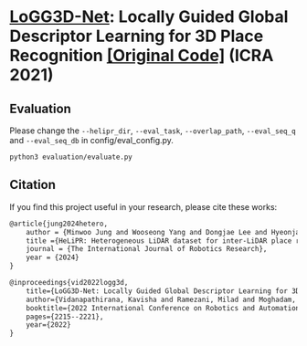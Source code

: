 # **[LoGG3D-Net](https://arxiv.org/abs/2109.08336)**: Locally Guided Global Descriptor Learning for 3D Place Recognition [[Original Code]](https://github.com/csiro-robotics/LoGG3D-Net) (ICRA 2021)

## Evaluation
Please change the `--helipr_dir`, `--eval_task`, `--overlap_path`, `--eval_seq_q` and `--eval_seq_db` in config/eval_config.py.
```
python3 evaluation/evaluate.py
```

## Citation
If you find this project useful in your research, please cite these works:

```latex
@article{jung2024hetero,
    author = {Minwoo Jung and Wooseong Yang and Dongjae Lee and Hyeonjae Gil and Giseop Kim and Ayoung Kim},
    title ={HeLiPR: Heterogeneous LiDAR dataset for inter-LiDAR place recognition under spatiotemporal variations},
    journal = {The International Journal of Robotics Research},
    year = {2024}
}
```

```latex
@inproceedings{vid2022logg3d,
    title={LoGG3D-Net: Locally Guided Global Descriptor Learning for 3D Place Recognition},
    author={Vidanapathirana, Kavisha and Ramezani, Milad and Moghadam, Peyman and Sridharan, Sridha and Fookes, Clinton},
    booktitle={2022 International Conference on Robotics and Automation (ICRA)},
    pages={2215--2221},
    year={2022}
}


```